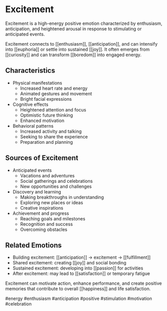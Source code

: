 # Excitement

Excitement is a high-energy positive emotion characterized by enthusiasm, anticipation, and heightened arousal in response to stimulating or anticipated events.

Excitement connects to [[enthusiasm]], [[anticipation]], and can intensify into [[euphoria]] or settle into sustained [[joy]]. It often emerges from [[curiosity]] and can transform [[boredom]] into engaged energy.

## Characteristics

- Physical manifestations
  - Increased heart rate and energy
  - Animated gestures and movement
  - Bright facial expressions
- Cognitive effects
  - Heightened attention and focus
  - Optimistic future thinking
  - Enhanced motivation
- Behavioral patterns
  - Increased activity and talking
  - Seeking to share the experience
  - Preparation and planning

## Sources of Excitement

- Anticipated events
  - Vacations and adventures
  - Social gatherings and celebrations
  - New opportunities and challenges
- Discovery and learning
  - Making breakthroughs in understanding
  - Exploring new places or ideas
  - Creative inspirations
- Achievement and progress
  - Reaching goals and milestones
  - Recognition and success
  - Overcoming obstacles

## Related Emotions

- Building excitement: [[anticipation]] → excitement → [[fulfillment]]
- Shared excitement: creating [[joy]] and social bonding
- Sustained excitement: developing into [[passion]] for activities
- After excitement: may lead to [[satisfaction]] or temporary fatigue

Excitement can motivate action, enhance performance, and create positive memories that contribute to overall [[happiness]] and life satisfaction.

#energy #enthusiasm #anticipation #positive #stimulation #motivation #celebration
